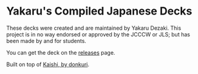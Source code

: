 # Yakaru's Compiled Japanese Decks

These decks were created and are maintained by Yakaru Dezaki. This project is in no way endorsed or approved by the JCCCW or JLS; but has been made by and for students.

You can get the deck on the [releases](https://github.com/yakaru/YakarusCompiledJapanese/releases/) page.

Built on top of [Kaishi, by donkuri](https://github.com/donkuri/Kaishi/).
